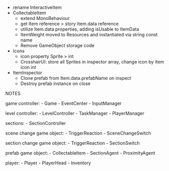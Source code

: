 * rename InteractiveItem
* CollectableItem
	- extend MonoBehaviour
	- get Item reference > story Item.data reference
	- utilize Item.data properties, adding isUsable to ItemData
	- ItemWeight moved to Resources and instantiated via string const name
	- Remove GameObject storage code
* Icons
	- icon property Sprite > int
	- CrosshairUI: store all Sprites in inspector array, change icon by item icon int
* ItemInspector
	- Clone prefab from Item.data.prefabName on inspect
	- Destroy prefab instance on close
	
	
NOTES

game controller: 
	- Game
	- EventCenter
	- InputManager
	
level controller: 
	- LevelController
	- TaskManager
	- PlayerManager

sections: 
	- SectionController
	
scene change game object: 
	- TriggerReaction
	- SceneChangeSwitch

section change game object: 
	- TriggerReaction
	- SectionSwitch
	
prefab game object: 
	- CollectableItem
	- SectionAgent
	- ProximityAgent

player:
	- Player
	- PlayerHead
	- Inventory